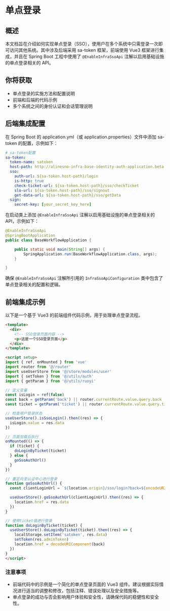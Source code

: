 # 单点登录

## 概述

本文档旨在介绍如何实现单点登录（SSO），使用户在多个系统中只需登录一次即可访问其他系统。其中涉及后端采用 sa-token 框架，前端使用 Vue3 框架进行集成，并且在 Spring Boot 工程中使用了 `@EnableInfraSsoApi` 注解以启用基础设施的单点登录相关的 API。

## 你将获取

- 单点登录的实施方法和配置说明
- 前端和后端的代码示例
- 多个系统之间的身份认证和会话管理说明

## 后端集成配置

在 Spring Boot 的 application.yml（或 application.properties）文件中添加 sa-token 的配置，示例如下：

```yaml
# sa-token配置
sa-token:
  token-name: satoken
  host-path: http://alinesno-infra-base-identity-auth-application.beta.base.infra.linesno.com
  sso:
    auth-url: ${sa-token.host-path}/login
    is-http: true
    check-ticket-url: ${sa-token.host-path}/sso/checkTicket
    slo-url: ${sa-token.host-path}/sso/signout
    get-data-url: ${sa-token.host-path}/sso/getData
  sign:
    secret-key: [your_secret_key_here]
```

在启动类上添加 `@EnableInfraSsoApi` 注解以启用基础设施的单点登录相关的 API，示例如下：

```java
@EnableInfraSsoApi
@SpringBootApplication
public class BaseWorkflowApplication {

    public static void main(String[] args) {
        SpringApplication.run(BaseWorkflowApplication.class, args);
    }

}
```

确保 `@EnableInfraSsoApi` 注解所引用的 `InfraSsoApiConfiguration` 类中包含了单点登录相关的配置和逻辑。

## 前端集成示例

以下是一个基于 Vue3 的前端组件代码示例，用于处理单点登录流程。

```html
<template>
  <div>
    <!-- SSO登录页面内容 -->
    <p>这是一个SSO登录页面</p>
  </div>
</template>

<script setup>
import { ref, onMounted } from 'vue'
import router from '@/router'
import useUserStore from '@/store/modules/user'
import { setToken } from '@/utils/auth'
import { getParam } from '@/utils/ruoyi'

// 定义变量
const isLogin = ref(false)
const back = getParam('back') || router.currentRoute.value.query.back
const ticket = getParam('ticket') || router.currentRoute.value.query.ticket

// 检查用户登录状态
useUserStore().isSsoLogin().then((res) => {
  isLogin.value = res.data
})

// 页面加载后执行
onMounted(() => {
  if (ticket) {
    doLoginByTicket(ticket)
  } else {
    goSsoAuthUrl()
  }
})

// 重定向至认证中心进行登录
function goSsoAuthUrl() {
  const clientLoginUrl = `${location.origin}/sso/login?back=${encodeURIComponent(location.href)}`

  useUserStore().goSsoAuthUrl(clientLoginUrl).then((res) => {
    location.href = res.data
  })
}

// 使用ticket值进行登录
function doLoginByTicket(ticket) {
  useUserStore().doLoginByTicket(ticket).then((res) => {
    localStorage.setItem('satoken', res.data)
    setToken(res.adminToken)
    location.href = decodeURIComponent(back)
  })
}
</script>

```

### 注意事项

- 前端代码中的示例是一个简化的单点登录页面的 Vue3 组件。建议根据实际情况进行适当的调整和修改，包括注释、错误处理以及安全措施等。
- 单点登录的成功与否会影响用户体验和安全性，请确保代码的稳健性和安全性。
 
